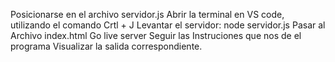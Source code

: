 Posicionarse en el archivo servidor.js
Abrir la terminal en VS code, utilizando el comando Crtl + J
Levantar el servidor: node servidor.js
Pasar al Archivo index.html
Go live server
Seguir las Instruciones que nos de el programa
Visualizar la salida correspondiente. 

